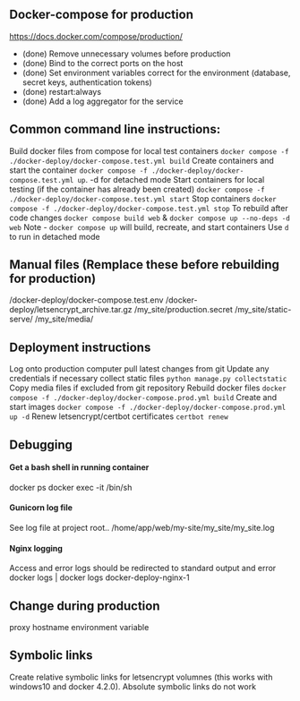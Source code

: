 ## Docker-compose for production
https://docs.docker.com/compose/production/
* (done) Remove unnecessary volumes before production
* (done) Bind to the correct ports on the host
* (done) Set environment variables correct for the environment (database, secret keys, authentication tokens)
* (done) restart:always
* (done) Add a log aggregator for the service

## Common command line instructions:
Build docker files from compose for local test containers `docker compose -f ./docker-deploy/docker-compose.test.yml build`
Create containers and start the container `docker compose -f ./docker-deploy/docker-compose.test.yml up`. -d for detached mode
Start containers for local testing (if the container has already been created) `docker compose -f ./docker-deploy/docker-compose.test.yml start`
Stop containers `docker compose -f ./docker-deploy/docker-compose.test.yml stop`
To rebuild after code changes `docker compose build web` & `docker compose up --no-deps -d web`
Note - `docker compose up` will build, recreate, and start containers
Use `d` to run in detached mode

## Manual files (Remplace these before rebuilding for production)
/docker-deploy/docker-compose.test.env
/docker-deploy/letsencrypt_archive.tar.gz
/my_site/production.secret
/my_site/static-serve/
/my_site/media/

## Deployment instructions
Log onto production computer
pull latest changes from git
Update any credentials if necessary
collect static files `python manage.py collectstatic`
Copy media files if excluded from git repository
Rebuild docker files `docker compose -f ./docker-deploy/docker-compose.prod.yml build`
Create and start images `docker compose -f ./docker-deploy/docker-compose.prod.yml up -d`
Renew letsencrypt/certbot certificates `certbot renew`

## Debugging
#### Get a bash shell in running container
docker ps
docker exec -it <container hash> /bin/sh
#### Gunicorn log file
See log file at project root.. /home/app/web/my-site/my_site/my_site.log
#### Nginx logging
Access and error logs should be redirected to standard output and error
docker logs <container name or ID> | docker logs docker-deploy-nginx-1

## Change during production
proxy hostname environment variable

## Symbolic links
Create relative symbolic links for letsencrypt volumnes (this works with windows10 and docker 4.2.0). Absolute symbolic links do not work